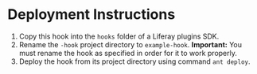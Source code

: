 # Deployment Instructions

1. Copy this hook into the `hooks` folder of a Liferay plugins SDK.
2. Rename the `-hook` project directory to `example-hook`. **Important:** 
You must rename the hook as specified in order for it to work properly.
3. Deploy the hook from its project directory using command `ant deploy`.
